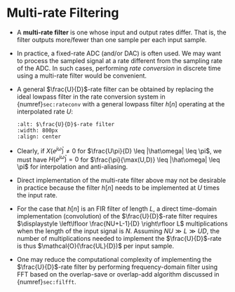 # Multi-rate Filtering
 * A **multi-rate filter** is one whose input and output rates
  differ.  That is, the filter outputs more/fewer than one sample per
  each input sample.

* In practice, a fixed-rate ADC (and/or DAC)  is often used. We may
  want to process the sampled signal at a rate different from the
  sampling rate of the ADC. In such cases, performing *rate
  conversion* in discrete time using a multi-rate filter would be
  convenient.

* A general $\frac{U}{D}$-rate filter can be obtained by replacing the
  ideal lowpass filter in the rate conversion system in
  {numref}`sec:rateconv` with a general lowpass filter $h[n]$
  operating at the interpolated rate $U$:
  ```{image} ../figs/mfilter.jpg 
  :alt: $\frac{U}{D}$-rate filter
  :width: 800px 
  :align: center 
  ``` 
* Clearly, if $X(e^{j\hat\omega}) \neq 0$ for $\frac{U\pi}{D} \leq
     |\hat\omega| \leq \pi$, we must have $H(e^{j\hat\omega}) = 0$ for
     $\frac{\pi}{\max(U,D)} \leq |\hat\omega| \leq \pi$ for
     interpolation and anti-aliasing.

* Direct implementation of the multi-rate filter above may not be
  desirable in practice because the filter $h[n]$ needs to be
  implemented at $U$ times the input rate.

* For the case that $h[n]$ is an FIR filter of length $L$, a direct
  time-domain implementation (convolution) of the $\frac{U}{D}$-rate
  filter requires $\displaystyle \left\lfloor \frac{NU+L-1}{D}
  \right\rfloor L$ multiplications when the length of the input signal
  is $N$. Assuming $NU \gg L \gg UD$, the number of multiplications
  needed to implement the $\frac{U}{D}$-rate is thus
  $\mathcal{O}(\frac{UL}{D})$ per input sample.

* One may reduce the computational complexity of implementing the
  $\frac{U}{D}$-rate filter by performing frequency-domain filter
  using FFT based on the overlap-save or overlap-add algorithm
  discussed in {numref}`sec:filfft`.
